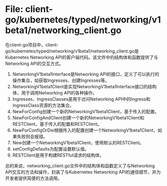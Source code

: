# File: client-go/kubernetes/typed/networking/v1beta1/networking_client.go

在client-go项目中，client-go/kubernetes/typed/networking/v1beta1/networking_client.go是Kubernetes Networking API的客户端代码。该文件中的结构体和函数提供了与Networking API的交互方式。

1. NetworkingV1beta1Interface是Networking API的接口，定义了可以执行的操作集合，如获取Ingresses、创建Ingresses等。
2. NetworkingV1beta1Client是实现NetworkingV1beta1Interface接口的结构体，用于调用Networking API的各种操作。
3. Ingresses、IngressClasses是用于访问Networking API中的Ingress和IngressClass资源的方法集合。
4. NewForConfig创建一个新的NetworkingV1beta1Client，基于传入的配置。
5. NewForConfigAndClient创建一个新的NetworkingV1beta1Client和RESTClient，基于传入的配置和RESTClient。
6. NewForConfigOrDie根据传入的配置创建一个NetworkingV1beta1Client，如果失败则会报错。
7. New创建一个NetworkingV1beta1Client，使用默认的RESTClient。
8. setConfigDefaults为配置设置默认值。
9. RESTClient是用于构建RESTful请求的结构体。

总的来说，networking_client.go文件中的结构体和函数定义了与Networking API交互的方法和操作，封装了与Kubernetes Networking API的通信细节，并为开发者提供简便的方法调用。

